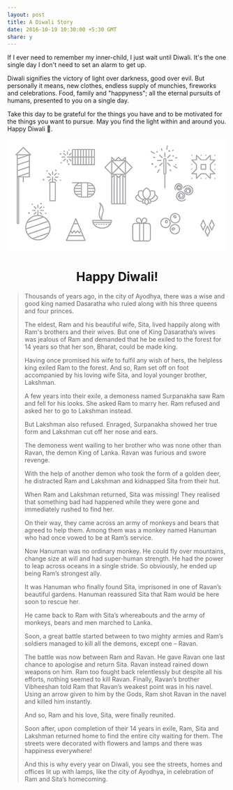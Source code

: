 ```yaml
---
layout: post
title: A Diwali Story
date: 2016-10-19 10:30:00 +5:30 GMT
share: y
---
```


If I ever need to remember my inner-child, I just wait until Diwali. It's the one single day I don't need to set an alarm to get up.

Diwali signifies the victory of light over darkness, good over evil. But personally it means, new clothes, endless supply of munchies, fireworks and celebrations. Food, family and "happyness"; all the eternal pursuits of humans, presented to you on a single day.

Take this day to be grateful for the things you have and to be motivated for the things you want to pursue. May you find the light within and around you. Happy Diwali 🎉.

<!--break-->

<center>
  <img src="/public/diwali-icons.png" class="img" alt="Swaathi Kakarla - Happy Diwali!" />
  <h1>Happy Diwali!</h1>
</center>

<blockquote>
  <p>
    Thousands of years ago, in the city of Ayodhya, there was a wise and good king named Dasaratha who ruled along with his three queens and four princes.
  </p>

  <p>
    The eldest, Ram and his beautiful wife, Sita, lived happily along with Ram's brothers and their wives. But one of King Dasaratha’s wives was jealous of Ram and demanded that he be exiled to the forest for 14 years so that her son, Bharat, could be made king.
  </p>

  <p>
    Having once promised his wife to fulfil any wish of hers, the helpless king exiled Ram to the forest. And so, Ram set off on foot accompanied by his loving wife Sita, and loyal younger brother, Lakshman.
  </p>

  <p>
    A few years into their exile, a demoness named Surpanakha saw Ram and fell for his looks. She asked Ram to marry her. Ram refused and asked her to go to Lakshman instead.
  </p>

  <p>
    But Lakshman also refused. Enraged, Surpanakha showed her true form and Lakshman cut off her nose and ears.
  </p>

  <p>
    The demoness went wailing to her brother who was none other than Ravan, the demon King of Lanka. Ravan was furious and swore revenge.
  </p>

  <p>
    With the help of another demon who took the form of a golden deer, he distracted Ram and Lakshman and kidnapped Sita from their hut.
  </p>

  <p>
    When Ram and Lakshman returned, Sita was missing! They realised that something bad had happened while they were gone and immediately rushed to find her.
  </p>

  <p>
    On their way, they came across an army of monkeys and bears that agreed to help them. Among them was a monkey named Hanuman who had once vowed to be at Ram’s service.
  </p>

  <p>
    Now Hanuman was no ordinary monkey. He could fly over mountains, change size at will and had super-human strength. He had the power to leap across oceans in a single stride. So obviously, he ended up being Ram’s strongest ally.
  </p>

  <p>
    It was Hanuman who finally found Sita, imprisoned in one of Ravan’s beautiful gardens. Hanuman reassured Sita that Ram would be here soon to rescue her.
  </p>

  <p>
    He came back to Ram with Sita’s whereabouts and the army of monkeys, bears and men marched to Lanka.
  </p>

  <p>
    Soon, a great battle started between to two mighty armies and Ram’s soldiers managed to kill all the demons, except one – Ravan.
  </p>

  <p>
    The battle was now between Ram and Ravan. He gave Ravan one last chance to apologise and return Sita. Ravan instead rained down weapons on him. Ram too fought back relentlessly but despite all his efforts, nothing seemed to kill Ravan. Finally, Ravan’s brother Vibheeshan told Ram that Ravan’s weakest point was in his navel. Using an arrow given to him by the Gods, Ram shot Ravan in the navel and killed him instantly.
  </p>

  <p>
    And so, Ram and his love, Sita, were finally reunited.
  </p>

  <p>
    Soon after, upon completion of their 14 years in exile, Ram, Sita and Lakshman returned home to find the entire city waiting for them. The streets were decorated with flowers and lamps and there was happiness everywhere!
  </p>

  <p>
    And this is why every year on Diwali, you see the streets, homes and offices lit up with lamps, like the city of Ayodhya, in celebration of Ram and Sita’s homecoming.
  </p>
</blockquote>
